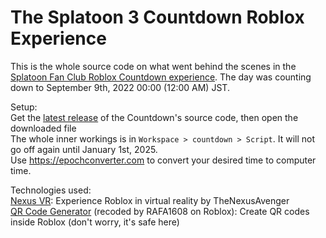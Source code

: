 # The Splatoon 3 Countdown Roblox Experience
This is the whole source code on what went behind the scenes in the <a href="https://www.roblox.com/games/9450242403/-">Splatoon Fan Club Roblox Countdown experience</a>. The day was counting down to September 9th, 2022 00:00 (12:00 AM) JST.

Setup: <br />
Get the <a href="https://github.com/RoboMolluskKing/The-Splatoon-3-Countdown-Roblox-Experience/releases/download/Beginning/roblox.splatoon.3.countdown.source.rbxl">latest release</a> of the Countdown's source code, then open the downloaded file <br />
The whole inner workings is in `Workspace > countdown > Script`. It will not go off again until January 1st, 2025. <br />
Use https://epochconverter.com to convert your desired time to computer time.


Technologies used: <br />
<a href="https://github.com/TheNexusAvenger/Nexus-VR-Character-Model">Nexus VR</a>: Experience Roblox in virtual reality by TheNexusAvenger <br />
<a href="https://www.roblox.com/library/5633035401/-">QR Code Generator</a> (recoded by RAFA1608 on Roblox): Create QR codes inside Roblox (don't worry, it's safe here) <br />
